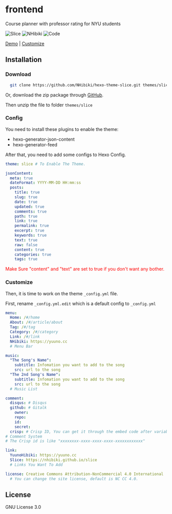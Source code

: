# frontend
Course planner with professor rating for NYU students

![Slice](https://img.shields.io/badge/Hexo%20Theme-Slice-ff4500.svg?style=flat-square)
![NHibiki](https://img.shields.io/badge/Author-NHibiki-40aa00.svg?style=flat-square)
![Code](https://img.shields.io/badge/Code%20With-<3-ff0000.svg?style=flat-square)

[Demo](https://mirror.yuuno.cc) | [Customize](https://github.com/NHibiki/hexo-theme-slice#customize)

## Installation

### Download

```bash
  git clone https://github.com/NHibiki/hexo-theme-slice.git themes/slice
```

Or, download the zip package through [GitHub](https://github.com/NHibiki/hexo-theme-slice/archive/master.zip).

Then unzip the file to folder `themes/slice`

### Config

You need to install these plugins to enable the theme:

 - hexo-generator-json-content
 - hexo-generator-feed

After that, you need to add some configs to Hexo Config.

```yml
theme: slice # To Enable The Theme.

jsonContent:
  meta: true
  dateFormat: YYYY-MM-DD HH:mm:ss
  posts:
    title: true
    slug: true
    date: true
    updated: true
    comments: true
    path: true
    link: true
    permalink: true
    excerpt: true
    keywords: true
    text: true
    raw: false
    content: true
    categories: true
    tags: true
```

<span style="color:red">Make Sure "content" and "text" are set to true if you don't want any bother.</span>

### Customize

Then, it is time to work on the theme `_config.yml` file.

First, rename `_config.yml.edit` which is a default config to `_config.yml`

```yml
menu:
  Home: /#/home
  About: /#/article/about
  Tag: /#/tag
  Category: /#/category
  Link: /#/link
  NHibiki: https://yuuno.cc
  # Menu Bar

music:
  "The Song's Name":
    subtitle: Infomation you want to add to the song
    src: url to the song
  "The 2nd Song's Name":
    subtitle: Infomation you want to add to the song
    src: url to the song
  # Music List

comment:
  disqus: # Disqus
  github: # Gitalk
    owner: 
    repo: 
    id: 
    secret: 
  crisp: # Crisp ID, You can get it through the embed code after variable "window.CRISP_WEBSITE_ID"
# Comment System
# The Crisp id is like "xxxxxxxx-xxxx-xxxx-xxxx-xxxxxxxxxxxx"

link:
  YuunoHibiki: https://yuuno.cc
  Slice: https://nhibiki.github.io/slice
  # Links You Want To Add

license: Creative Commons Attribution-NonCommercial 4.0 International
  # You can change the site license, default is NC CC 4.0.

```

## License

GNU License 3.0
